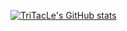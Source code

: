 [![TriTacLe's GitHub stats](https://github-readme-stats.vercel.app/api?username=TriTacLe)](https://github.com/TriTacLe/github-readme-stats)
